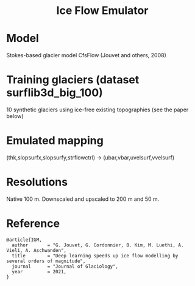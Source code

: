 ### <h1 align="center" id="title">Ice Flow Emulator</h1>

# Model

Stokes-based glacier model CfsFlow (Jouvet and others, 2008)

# Training glaciers (dataset surflib3d_big_100)

10 synthetic glaciers using ice-free existing topographies (see the paper below)

# Emulated mapping

(thk,slopsurfx,slopsurfy,strflowctrl) -> (ubar,vbar,uvelsurf,vvelsurf)

# Resolutions

Native 100 m. Downscaled and upscaled to 200 m and 50 m.

# Reference

	@article{IGM,
	  author       = "G. Jouvet, G. Cordonnier, B. Kim, M. Luethi, A. Vieli, A. Aschwanden",  
	  title        = "Deep learning speeds up ice flow modelling by several orders of magnitude",
	  journal      = "Journal of Glaciology",
	  year         = 2021,
	}
